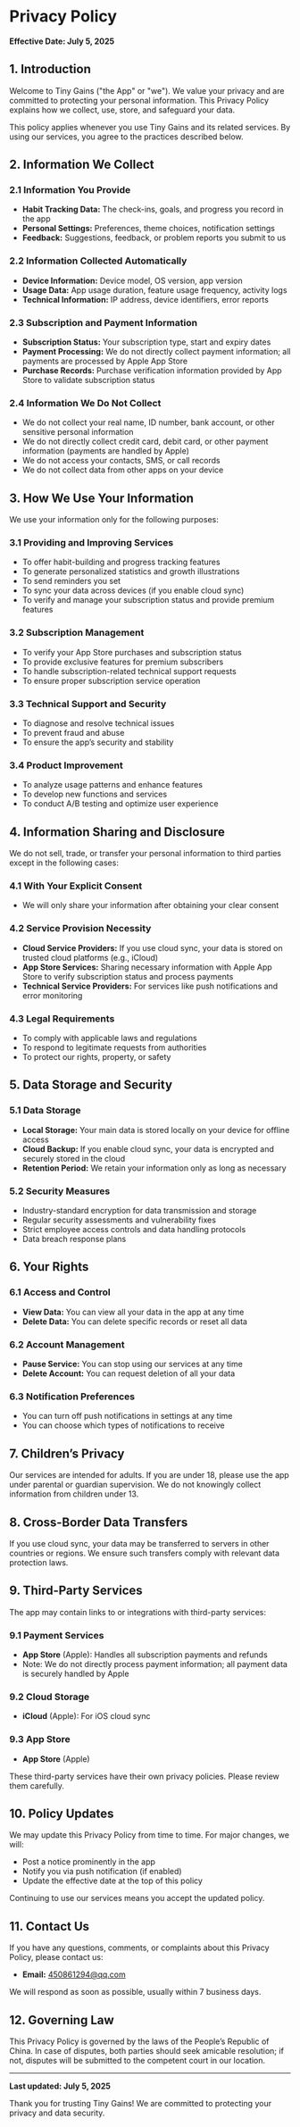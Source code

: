 # Privacy Policy

**Effective Date: July 5, 2025**

## 1. Introduction

Welcome to Tiny Gains ("the App" or "we"). We value your privacy and are committed to protecting your personal information. This Privacy Policy explains how we collect, use, store, and safeguard your data.

This policy applies whenever you use Tiny Gains and its related services. By using our services, you agree to the practices described below.

## 2. Information We Collect

### 2.1 Information You Provide
- **Habit Tracking Data:** The check-ins, goals, and progress you record in the app
- **Personal Settings:** Preferences, theme choices, notification settings
- **Feedback:** Suggestions, feedback, or problem reports you submit to us

### 2.2 Information Collected Automatically
- **Device Information:** Device model, OS version, app version
- **Usage Data:** App usage duration, feature usage frequency, activity logs
- **Technical Information:** IP address, device identifiers, error reports

### 2.3 Subscription and Payment Information
- **Subscription Status:** Your subscription type, start and expiry dates
- **Payment Processing:** We do not directly collect payment information; all payments are processed by Apple App Store
- **Purchase Records:** Purchase verification information provided by App Store to validate subscription status

### 2.4 Information We Do Not Collect
- We do not collect your real name, ID number, bank account, or other sensitive personal information
- We do not directly collect credit card, debit card, or other payment information (payments are handled by Apple)
- We do not access your contacts, SMS, or call records
- We do not collect data from other apps on your device

## 3. How We Use Your Information

We use your information only for the following purposes:

### 3.1 Providing and Improving Services
- To offer habit-building and progress tracking features
- To generate personalized statistics and growth illustrations
- To send reminders you set
- To sync your data across devices (if you enable cloud sync)
- To verify and manage your subscription status and provide premium features

### 3.2 Subscription Management
- To verify your App Store purchases and subscription status
- To provide exclusive features for premium subscribers
- To handle subscription-related technical support requests
- To ensure proper subscription service operation

### 3.3 Technical Support and Security
- To diagnose and resolve technical issues
- To prevent fraud and abuse
- To ensure the app’s security and stability

### 3.4 Product Improvement
- To analyze usage patterns and enhance features
- To develop new functions and services
- To conduct A/B testing and optimize user experience

## 4. Information Sharing and Disclosure

We do not sell, trade, or transfer your personal information to third parties except in the following cases:

### 4.1 With Your Explicit Consent
- We will only share your information after obtaining your clear consent

### 4.2 Service Provision Necessity
- **Cloud Service Providers:** If you use cloud sync, your data is stored on trusted cloud platforms (e.g., iCloud)
- **App Store Services:** Sharing necessary information with Apple App Store to verify subscription status and process payments
- **Technical Service Providers:** For services like push notifications and error monitoring

### 4.3 Legal Requirements
- To comply with applicable laws and regulations
- To respond to legitimate requests from authorities
- To protect our rights, property, or safety

## 5. Data Storage and Security

### 5.1 Data Storage
- **Local Storage:** Your main data is stored locally on your device for offline access
- **Cloud Backup:** If you enable cloud sync, your data is encrypted and securely stored in the cloud
- **Retention Period:** We retain your information only as long as necessary

### 5.2 Security Measures
- Industry-standard encryption for data transmission and storage
- Regular security assessments and vulnerability fixes
- Strict employee access controls and data handling protocols
- Data breach response plans

## 6. Your Rights

### 6.1 Access and Control
- **View Data:** You can view all your data in the app at any time
- **Delete Data:** You can delete specific records or reset all data

### 6.2 Account Management
- **Pause Service:** You can stop using our services at any time
- **Delete Account:** You can request deletion of all your data

### 6.3 Notification Preferences
- You can turn off push notifications in settings at any time
- You can choose which types of notifications to receive

## 7. Children’s Privacy

Our services are intended for adults. If you are under 18, please use the app under parental or guardian supervision. We do not knowingly collect information from children under 13.

## 8. Cross-Border Data Transfers

If you use cloud sync, your data may be transferred to servers in other countries or regions. We ensure such transfers comply with relevant data protection laws.

## 9. Third-Party Services

The app may contain links to or integrations with third-party services:

### 9.1 Payment Services
- **App Store** (Apple): Handles all subscription payments and refunds
- Note: We do not directly process payment information; all payment data is securely handled by Apple

### 9.2 Cloud Storage
- **iCloud** (Apple): For iOS cloud sync

### 9.3 App Store
- **App Store** (Apple)

These third-party services have their own privacy policies. Please review them carefully.

## 10. Policy Updates

We may update this Privacy Policy from time to time. For major changes, we will:
- Post a notice prominently in the app
- Notify you via push notification (if enabled)
- Update the effective date at the top of this policy

Continuing to use our services means you accept the updated policy.

## 11. Contact Us

If you have any questions, comments, or complaints about this Privacy Policy, please contact us:

- **Email:** 450861294@qq.com

We will respond as soon as possible, usually within 7 business days.

## 12. Governing Law

This Privacy Policy is governed by the laws of the People’s Republic of China. In case of disputes, both parties should seek amicable resolution; if not, disputes will be submitted to the competent court in our location.

---

**Last updated: July 5, 2025**

Thank you for trusting Tiny Gains! We are committed to protecting your privacy and data security.
